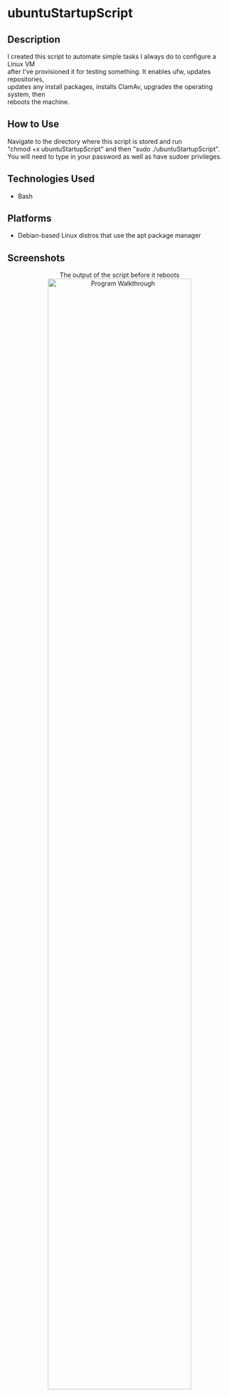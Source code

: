 <h1>ubuntuStartupScript</h1>

<h2>Description</h2>
I created this script to automate simple tasks I always do to configure a Linux VM<br>
after I've provisioned it for testing something. It enables ufw, updates repositories,<br>
updates any install packages, installs ClamAv, upgrades the operating system, then<br>
reboots the machine.

<h2>How to Use</h2>
Navigate to the directory where this script is stored and run<br>
"chmod +x ubuntuStartupScript" and then "sudo ./ubuntuStartupScript".<br>
You will need to type in your password as well as have sudoer privileges.

<h2>Technologies Used</h2>

- Bash

<h2>Platforms</h2>

- Debian-based Linux distros that use the apt package manager

<h2>Screenshots</h2>

<p align="center">
The output of the script before it reboots
<img src="https://imgur.com/K38JsFP.png" height="80%" width="80%" alt="Program Walkthrough"/>
